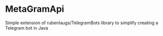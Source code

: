 # MetaGramApi
 Simple extension of rubenlaugs/TelegramBots library to simplify creating a Telegram bot in Java
